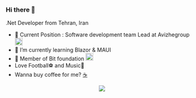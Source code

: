 ### Hi there 👋
.Net Developer from Tehran, Iran
- 🔭 Current Position : Software development team Lead at Avizhegroup <a href="https://avizhegroup.com/"><img height="20" width="20" src="https://avatars.githubusercontent.com/u/105391219?s=200&v=4"/></a>
- 🌱 I’m currently learning Blazor & MAUI 
- 👯 Member of Bit foundation <a href="https://github.com/bitfoundation"><img height="20" width="20" src="https://avatars.githubusercontent.com/u/22663390?s=60&v=4"/></a>
- Love Football⚽ and Music🤘
- Wanna buy coffee for me? <a href="https://coffeebede.ir/artav">☕</a>
<p align="center">
  <img src="https://github-readme-stats.vercel.app/api?username=mirza-developer&show_icons=true&count_private=true&include_all_commits=true&theme=vision-friendly-dark" />
</p>

<!--
**mirza-developer/mirza-developer** is a ✨ _special_ ✨ repository because its `README.md` (this file) appears on your GitHub profile.

Here are some ideas to get you started:

- 🔭 I’m currently working on ...
- 🌱 I’m currently learning ...
- 👯 I’m looking to collaborate on ...
- 🤔 I’m looking for help with ...
- 💬 Ask me about ...
- 📫 How to reach me: ...
- 😄 Pronouns: ...
- ⚡ Fun fact: ...
-->
